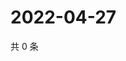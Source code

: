 # 2022-04-27

共 0 条

<!-- BEGIN WEIBO -->
<!-- 最后更新时间 Wed Apr 27 2022 03:10:32 GMT+0800 (China Standard Time) -->

<!-- END WEIBO -->
